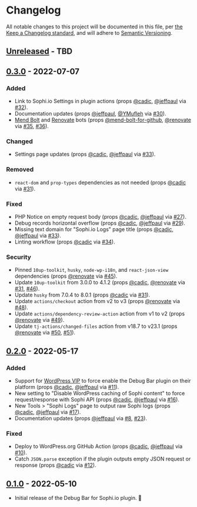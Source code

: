 # Changelog

All notable changes to this project will be documented in this file, per [the Keep a Changelog standard](http://keepachangelog.com/), and will adhere to [Semantic Versioning](https://semver.org/spec/v2.0.0.html).

## [Unreleased] - TBD

## [0.3.0] - 2022-07-07
### Added
- Link to Sophi.io Settings in plugin actions (props [@cadic](https://github.com/cadic), [@jeffpaul](https://github.com/jeffpaul) via [#32](https://github.com/globeandmail/debug-bar-for-sophi/pull/32)).
- Documentation updates (props [@jeffpaul](https://github.com/jeffpaul), [@YMufleh](https://github.com/YMufleh) via [#30](https://github.com/globeandmail/debug-bar-for-sophi/pull/30)).
- [Mend Bolt](https://github.com/apps/mend-bolt-for-github) and [Renovate](https://togithub.com/renovatebot/renovate) bots (props [@mend-bolt-for-github](https://github.com/apps/mend-bolt-for-github), [@renovate](https://github.com/apps/renovate) via [#35](https://github.com/globeandmail/debug-bar-for-sophi/pull/35), [#36](https://github.com/globeandmail/debug-bar-for-sophi/pull/36)).

### Changed
- Settings page updates (props [@cadic](https://github.com/cadic), [@jeffpaul](https://github.com/jeffpaul) via [#33](https://github.com/globeandmail/debug-bar-for-sophi/pull/33)).

### Removed
- `react-dom` and `prop-types` dependencies as not needed (props [@cadic](https://github.com/cadic) via [#31](https://github.com/globeandmail/debug-bar-for-sophi/pull/31)).

### Fixed
- PHP Notice on empty request body (props [@cadic](https://github.com/cadic), [@jeffpaul](https://github.com/jeffpaul) via [#27](https://github.com/globeandmail/debug-bar-for-sophi/pull/27)).
- Debug records horizontal overflow (props [@cadic](https://github.com/cadic), [@jeffpaul](https://github.com/jeffpaul) via [#29](https://github.com/globeandmail/debug-bar-for-sophi/pull/29)).
- Missing text domain for "Sophi.io Logs" page title (props [@cadic](https://github.com/cadic), [@jeffpaul](https://github.com/jeffpaul) via [#33](https://github.com/globeandmail/debug-bar-for-sophi/pull/33)).
- Linting workflow (props [@cadic](https://github.com/cadic) via [#34](https://github.com/globeandmail/debug-bar-for-sophi/pull/34)).

### Security
- Pinned `10up-toolkit`, `husky`, `node-wp-i18n`, and `react-json-view` dependencies (props [@renovate](https://github.com/apps/renovate) via [#45](https://github.com/globeandmail/debug-bar-for-sophi/pull/45)).
- Update `10up-toolkit` from 3.0.0 to 4.1.2 (props [@cadic](https://github.com/cadic), [@renovate](https://github.com/apps/renovate) via [#31](https://github.com/globeandmail/debug-bar-for-sophi/pull/31), [#46](https://github.com/globeandmail/debug-bar-for-sophi/pull/46)).
- Update `husky` from 7.0.4 to 8.0.1 (props [@cadic](https://github.com/cadic) via [#31](https://github.com/globeandmail/debug-bar-for-sophi/pull/31)).
- Update `actions/checkout` action from v2 to v3 (props [@renovate](https://github.com/apps/renovate) via [#48](https://github.com/globeandmail/debug-bar-for-sophi/pull/48)).
- Update `actions/dependency-review-action` action from v1 to v2 (props [@renovate](https://github.com/apps/renovate) via [#49](https://github.com/globeandmail/debug-bar-for-sophi/pull/49)).
- Update `tj-actions/changed-files` action from v18.7 to v23.1 (props [@renovate](https://github.com/apps/renovate) via [#50](https://github.com/globeandmail/debug-bar-for-sophi/pull/50), [#51](https://github.com/globeandmail/debug-bar-for-sophi/pull/51)).

## [0.2.0] - 2022-05-17
### Added
- Support for [WordPress VIP](https://wpvip.com/) to force enable the Debug Bar plugin on their platform (props [@cadic](https://github.com/cadic), [@jeffpaul](https://github.com/jeffpaul) via [#11](https://github.com/globeandmail/debug-bar-for-sophi/pull/11)).
- New setting to "Disable WordPress caching of Sophi content" to force request/response with Sophi API (props [@cadic](https://github.com/cadic), [@jeffpaul](https://github.com/jeffpaul) via [#16](https://github.com/globeandmail/debug-bar-for-sophi/pull/16)).
- New Tools > "Sophi Logs" page to output raw Sophi logs (props [@cadic](https://github.com/cadic), [@jeffpaul](https://github.com/jeffpaul) via [#17](https://github.com/globeandmail/debug-bar-for-sophi/pull/17)).
- Documentation updates (props [@jeffpaul](https://github.com/jeffpaul) via [#8](https://github.com/globeandmail/debug-bar-for-sophi/pull/8), [#23](https://github.com/globeandmail/debug-bar-for-sophi/pull/23)).

### Fixed
- Deploy to WordPress.org GitHub Action (props [@cadic](https://github.com/cadic), [@jeffpaul](https://github.com/jeffpaul) via [#10](https://github.com/globeandmail/debug-bar-for-sophi/pull/10)).
- Catch `JSON.parse` exception if the plugin outputs empty JSON request or response (props [@cadic](https://github.com/cadic) via [#12](https://github.com/globeandmail/debug-bar-for-sophi/pull/12)).

## [0.1.0] - 2022-05-10
- Initial release of the Debug Bar for Sophi.io plugin. 🎉

[Unreleased]: https://github.com/globeandmail/debug-bar-for-sophi/compare/trunk...develop
[0.3.0]: https://github.com/globeandmail/debug-bar-for-sophi/compare/0.2.0...0.3.0
[0.2.0]: https://github.com/globeandmail/debug-bar-for-sophi/compare/0.1.0...0.2.0
[0.1.0]: https://github.com/globeandmail/debug-bar-for-sophi/tree/0.1.0
